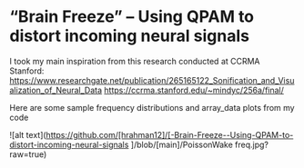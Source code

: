 # “Brain Freeze” – Using QPAM to distort incoming neural signals
 
I took my main inspiration from this research conducted at CCRMA Stanford: 
https://www.researchgate.net/publication/265165122_Sonification_and_Visualization_of_Neural_Data
https://ccrma.stanford.edu/~mindyc/256a/final/

Here are some sample frequency distributions and array_data plots from my code

![alt text](https://github.com/[hrahman12]/[-Brain-Freeze--Using-QPAM-to-distort-incoming-neural-signals
]/blob/[main]/PoissonWake freq.jpg?raw=true)


